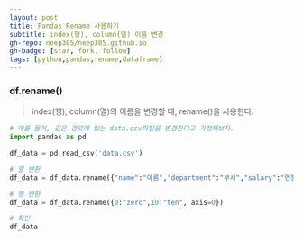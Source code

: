 ```yaml
---
layout: post
title: Pandas Rename 사용하기 
subtitle: index(행), column(열) 이름 변경
gh-repo: neep305/neep305.github.io
gh-badge: [star, fork, follow]
tags: [python,pandas,rename,dataframe]
---
```


### df.rename()
> index(행), column(열)의 이름을 변경할 때, rename()을 사용한다.

```python
# 예를 들어, 같은 경로에 있는 data.csv파일을 변경한다고 가정해보자.
import pandas as pd

df_data = pd.read_csv('data.csv')

# 열 변환
df_data = df_data.rename({"name":"이름","department":"부서","salary":"연봉"}, axis=1)

# 행 변환
df_data = df_data.rename({0:"zero",10:"ten", axis=0})

# 확인
df_data
```